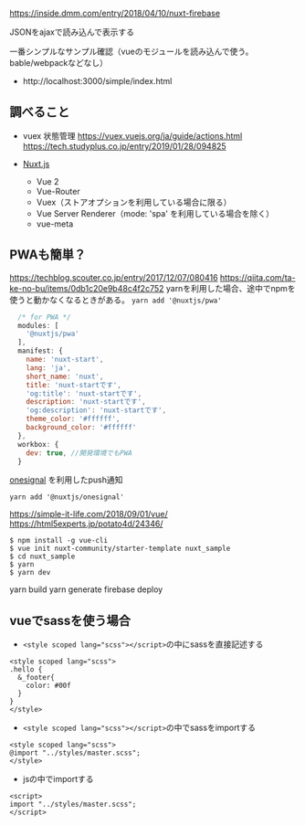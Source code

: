 https://inside.dmm.com/entry/2018/04/10/nuxt-firebase

JSONをajaxで読み込んで表示する

一番シンプルなサンプル確認（vueのモジュールを読み込んで使う。bable/webpackなどなし）
* http://localhost:3000/simple/index.html

## 調べること
* vuex
状態管理
https://vuex.vuejs.org/ja/guide/actions.html
https://tech.studyplus.co.jp/entry/2019/01/28/094825

* [Nuxt.js](https://ja.nuxtjs.org/guide/)
  * Vue 2
  * Vue-Router
  * Vuex（ストアオプションを利用している場合に限る）
  * Vue Server Renderer（mode: 'spa' を利用している場合を除く）
  * vue-meta

## PWAも簡単？
https://techblog.scouter.co.jp/entry/2017/12/07/080416
https://qiita.com/ta-ke-no-bu/items/0db1c20e9b48c4f2c752
yarnを利用した場合、途中でnpmを使うと動かなくなるときがある。
`yarn add '@nuxtjs/pwa'`

```nuxt.config.js
  /* for PWA */
  modules: [
    '@nuxtjs/pwa'
  ],
  manifest: {
    name: 'nuxt-start',
    lang: 'ja',
    short_name: 'nuxt',
    title: 'nuxt-startです',
    'og:title': 'nuxt-startです',
    description: 'nuxt-startです',
    'og:description': 'nuxt-startです',
    theme_color: '#ffffff',
    background_color: '#ffffff'
  },
  workbox: {
    dev: true, //開発環境でもPWA
  }
```

[onesignal](https://onesignal.com/)
を利用したpush通知

`yarn add '@nuxtjs/onesignal'`


https://simple-it-life.com/2018/09/01/vue/
https://html5experts.jp/potato4d/24346/
```
$ npm install -g vue-cli 
$ vue init nuxt-community/starter-template nuxt_sample
$ cd nuxt_sample
$ yarn
$ yarn dev
```

yarn build
yarn generate
firebase deploy

## vueでsassを使う場合
* `<style scoped lang="scss"></script>`の中にsassを直接記述する
```
<style scoped lang="scss">
.hello {
  &_footer{
    color: #00f
  }
}
</style>
```

* `<style scoped lang="scss"></script>`の中でsassをimportする
```
<style scoped lang="scss">
@import "../styles/master.scss";
</style>
```

* jsの中でimportする
```
<script>
import "../styles/master.scss";
</script>
```